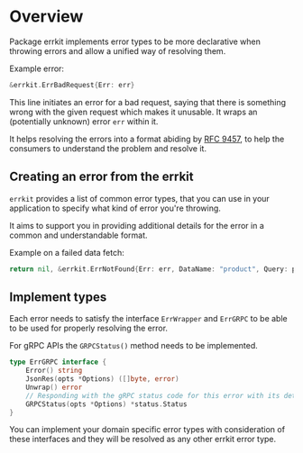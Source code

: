 # Overview

Package errkit implements error types to be more declarative when throwing errors and allow a unified way of resolving them.

Example error:

```go
&errkit.ErrBadRequest{Err: err}
```

This line initiates an error for a bad request, saying that there is something wrong with the given request which makes it unusable.
It wraps an (potentially unknown) error `err` within it.

It helps resolving the errors into a format abiding by [RFC 9457](https://datatracker.ietf.org/doc/html/rfc9457#name-the-problem-details-json-ob), to help the consumers to understand the problem and resolve it.

## Creating an error from the errkit

`errkit` provides a list of common error types, that you can use in your application to specify what kind of error you're throwing.

It aims to support you in providing additional details for the error in a common and understandable format.

Example on a failed data fetch:

```go
return nil, &errkit.ErrNotFound{Err: err, DataName: "product", Query: productID}
```

## Implement types

Each error needs to satisfy the interface `ErrWrapper` and `ErrGRPC` to be able to be used for properly resolving the error.

For gRPC APIs the `GRPCStatus()` method needs to be implemented.

```go
type ErrGRPC interface {
	Error() string
	JsonRes(opts *Options) ([]byte, error)
	Unwrap() error
	// Responding with the gRPC status code for this error with its details
	GRPCStatus(opts *Options) *status.Status
}
```

You can implement your domain specific error types with consideration of these interfaces and they will be resolved as any other errkit error type.
